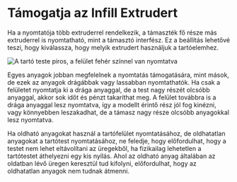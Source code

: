 # Támogatja az Infill Extrudert

Ha a nyomtatója több extruderrel rendelkezik, a támaszték fő része más extruderrel is nyomtatható, mint a támasztó interfész. Ez a beállítás lehetővé teszi, hogy kiválassza, hogy melyik extrudert használjuk a tartóelemhez.

<!--screenshot {
"image_path": "support_infill_extruder_nr.png",
"models": [
    {
        "script": "question_stick_clip.scad",
        "transformation": ["rotateY(90)"],
        "object_settings": {"extruder_nr": 1}
    }
],
"camera_position": [134, 134, 113],
"settings": {
    "support_enable": true,
    "support_interface_enable": true,
    "support_use_towers": false,
    "support_extruder_nr": 3,
    "support_infill_extruder_nr": 2
},
"colour_scheme": "material_colour",
"colours": 64
}-->

![A tartó teste piros, a felület fehér színnel van nyomtatva](../images/support_infill_extruder_nr.png)

Egyes anyagok jobban megfelelnek a nyomtatás támogatására, mint mások, de ezek az anyagok drágábbak vagy lassabban nyomtathatók. Ha csak a felületet nyomtatja ki a drága anyaggal, de a test nagy részét olcsóbb anyaggal, akkor sok időt és pénzt takaríthat meg. A felület továbbra is a drága anyaggal lesz nyomtatva, így a modellt érintő rész jól fog kinézni, vagy könnyebben leszakadhat, de a támasz nagy része olcsóbb anyagokkal lesz nyomtatva.

Ha oldható anyagokat használ a tartófelület nyomtatásához, de oldhatatlan anyagokat a tartótest nyomtatásához, ne feledje, hogy előfordulhat, hogy a testet nem lehet eltávolítani az üregekből, ha fizikailag lehetetlen a tartótestet áthelyezni egy kis nyílás. Ahol az oldható anyag általában az oldatban lévő üregen keresztül tud kifolyni, előfordulhat, hogy az oldhatatlan anyagok nem tudnak átmenni.
